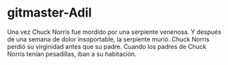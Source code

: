 # gitmaster-Adil
Una vez Chuck Norris fue mordido por una serpiente venenosa. Y después de una semana de dolor insoportable, la serpiente murió.
Chuck Norris perdió su virginidad antes que su padre.
Cuando los padres de Chuck Norris tenían pesadillas, iban a su habitación.
